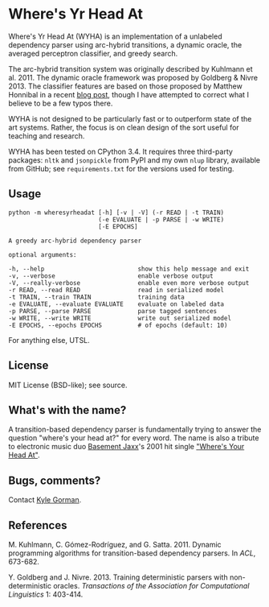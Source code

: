 Where's Yr Head At
==================

Where's Yr Head At (WYHA) is an implementation of a unlabeled dependency 
parser using arc-hybrid transitions, a dynamic oracle, the averaged 
perceptron classifier, and greedy search. 

The arc-hybrid transition system was originally described by Kuhlmann
et al. 2011. The dynamic oracle framework was proposed by Goldberg & 
Nivre 2013. The classifier features are based on those proposed by
Matthew Honnibal in a recent
[blog post](https://honnibal.wordpress.com/2013/12/18/a-simple-fast-algorithm-for-natural-language-dependency-parsing/), though I have attempted to
correct what I believe to be a few typos there.

WYHA is not designed to be particularly fast or to outperform state of 
the art systems. Rather, the focus is on clean design of the sort useful
for teaching and research.

WYHA has been tested on CPython 3.4. It requires three third-party 
packages: `nltk` and `jsonpickle` from PyPI and my own `nlup` library, 
available from GitHub; see `requirements.txt` for the versions used for 
testing.


Usage
-----

    python -m wheresyrheadat [-h] [-v | -V] (-r READ | -t TRAIN)
                             (-e EVALUATE | -p PARSE | -w WRITE)
                             [-E EPOCHS]

    A greedy arc-hybrid dependency parser

    optional arguments:

    -h, --help                          show this help message and exit
    -v, --verbose                       enable verbose output
    -V, --really-verbose                enable even more verbose output
    -r READ, --read READ                read in serialized model
    -t TRAIN, --train TRAIN             training data
    -e EVALUATE, --evaluate EVALUATE    evaluate on labeled data
    -p PARSE, --parse PARSE             parse tagged sentences
    -w WRITE, --write WRITE             write out serialized model
    -E EPOCHS, --epochs EPOCHS          # of epochs (default: 10)

For anything else, UTSL.

License
-------

MIT License (BSD-like); see source.

What's with the name?
---------------------

A transition-based dependency parser is fundamentally trying to answer
the question "where's your head at?" for every word. The name is also a
tribute to electronic music duo
[Basement Jaxx](http://www.basementjaxx.co.uk)'s 2001 hit single
["Where's Your Head At"](https://www.youtube.com/watch?v=5rAOyh7YmEc).

Bugs, comments?
---------------

Contact [Kyle Gorman](mailto:gormanky@ohsu.edu).

References
----------

M. Kuhlmann, C. Gómez-Rodríguez, and G. Satta. 2011. Dynamic programming
algorithms for transition-based dependency parsers. In _ACL_, 673-682.

Y. Goldberg and J. Nivre. 2013. Training deterministic parsers with
non-deterministic oracles. _Transactions of the Association for
Computational Linguistics_ 1: 403-414.
